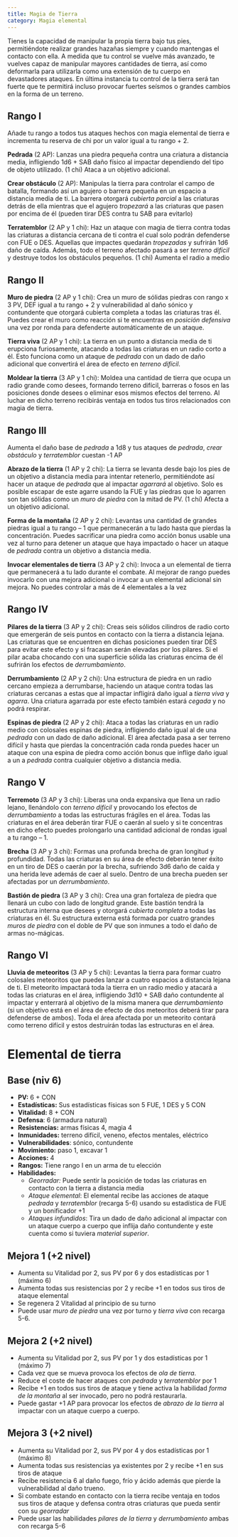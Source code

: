 ```yaml
---
title: Magia de Tierra
category: Magia elemental
---
```


Tienes la capacidad de manipular la propia tierra bajo tus pies, permitiéndote realizar grandes hazañas siempre y cuando mantengas el contacto con ella. A medida que tu control se vuelve más avanzado, te vuelves capaz de manipular mayores cantidades de tierra, así como deformarla para utilizarla como una extensión de tu cuerpo en devastadores ataques. En última instancia tu control de la tierra será tan fuerte que te permitirá incluso provocar fuertes seísmos o grandes cambios en la forma de un terreno.

## Rango I

Añade tu rango a todos tus ataques hechos con magia elemental de tierra e incrementa tu reserva de chi por un valor igual a tu rango + 2.

**Pedrada** (2 AP): Lanzas una piedra pequeña contra una criatura a distancia media, infligiendo 1d6 + SAB daño físico al impactar dependiendo del tipo de objeto utilizado. (1 chi) Ataca a un objetivo adicional.

**Crear obstáculo** (2 AP): Manipulas la tierra para controlar el campo de batalla, formando así un agujero o barrera pequeña en un espacio a distancia media de ti. La barrera otorgará *cubierta parcial* a las criaturas detrás de ella mientras que el agujero *tropezará* a las criaturas que pasen por encima de él (pueden tirar DES contra tu SAB para evitarlo)

**Terratemblor** (2 AP y 1 chi): Haz un ataque con magia de tierra contra todas las criaturas a distancia cercana de ti contra el cual solo podrán defenderse con FUE o DES. Aquellas que impactes quedarán *tropezadas* y sufrirán 1d6 daño de caída. Además, todo el terreno afectado pasará a ser *terreno difícil* y destruye todos los obstáculos pequeños. (1 chi) Aumenta el radio a medio

## Rango II

**Muro de piedra** (2 AP y 1 chi): Crea un muro de sólidas piedras con rango x 3 PV, DEF igual a tu rango + 2 y vulnerabilidad al daño sónico y contundente que otorgará cubierta completa a todas las criaturas tras él. Puedes crear el muro como reacción si te encuentras en *posición defensiva* una vez por ronda para defenderte automáticamente de un ataque.

**Tierra viva** (2 AP y 1 chi): La tierra en un punto a distancia media de ti erupciona furiosamente, atacando a todas las criaturas en un radio corto a él. Esto funciona como un ataque de *pedrada* con un dado de daño adicional que convertirá el área de efecto en *terreno difícil*.

**Moldear la tierra** (3 AP y 1 chi): Moldea una cantidad de tierra que ocupa un radio grande como desees, formando terreno difícil, barreras o fosos en las posiciones donde desees o eliminar esos mismos efectos del terreno. Al luchar en dicho terreno recibirás ventaja en todos tus tiros relacionados con magia de tierra. 

## Rango III

Aumenta el daño base de *pedrada* a 1d8 y tus ataques de *pedrada*, *crear obstáculo* y *terratemblor* cuestan -1 AP

**Abrazo de la tierra** (1 AP y 2 chi): La tierra se levanta desde bajo los pies de un objetivo a distancia media para intentar retenerlo, permitiéndote así hacer un ataque de *pedrada* que al impactar *agarrará* al objetivo. Solo es posible escapar de este agarre usando la FUE y las piedras que lo agarren son tan sólidas como un *muro de piedra* con la mitad de PV. (1 chi) Afecta a un objetivo adicional.

**Forma de la montaña** (2 AP y 2 chi): Levantas una cantidad de grandes piedras igual a tu rango – 1 que permanecerán a tu lado hasta que pierdas la concentración. Puedes sacrificar una piedra como acción bonus usable una vez al turno para detener un ataque que haya impactado o hacer un ataque de *pedrada* contra un objetivo a distancia media. 

**Invocar elementales de tierra** (3 AP y 2 chi): Invoca a un elemental de tierra que permanecerá a tu lado durante el combate. Al mejorar de rango puedes invocarlo con una mejora adicional o invocar a un elemental adicional sin mejora. No puedes controlar a más de 4 elementales a la vez

## Rango IV

**Pilares de la tierra** (3 AP y 2 chi): Creas seis sólidos cilindros de radio corto que emergerán de seis puntos en contacto con la tierra a distancia lejana. Las criaturas que se encuentren en dichas posiciones pueden tirar DES para evitar este efecto y si fracasan serán elevadas por los pilares. Si el pilar acaba chocando con una superficie sólida las criaturas encima de él sufrirán los efectos de *derrumbamiento*.  

**Derrumbamiento** (2 AP y 2 chi): Una estructura de piedra en un radio cercano empieza a derrumbarse, haciendo un ataque contra todas las criaturas cercanas a estas que al impactar infligirá daño igual a *tierra viva* y *agarra*. Una criatura agarrada por este efecto también estará *cegada* y no podrá respirar.

**Espinas de piedra** (2 AP y 2 chi): Ataca a todas las criaturas en un radio medio con colosales espinas de piedra, infligiendo daño igual al de una *pedrada* con un dado de daño adicional. El área afectada pasa a ser terreno difícil y hasta que pierdas la concentración cada ronda puedes hacer un ataque con una espina de piedra como acción bonus que inflige daño igual a un a *pedrada* contra cualquier objetivo a distancia media. 

## Rango V

**Terremoto** (3 AP y 3 chi): Liberas una onda expansiva que llena un radio lejano, llenándolo con *terreno difícil* y provocando los efectos de *derrumbamiento* a todas las estructuras frágiles en el área. Todas las criaturas en el área deberán tirar FUE o caerán al suelo y si te concentras en dicho efecto puedes prolongarlo una cantidad adicional de rondas igual a tu rango – 1.

**Brecha** (3 AP y 3 chi): Formas una profunda brecha de gran longitud y profundidad. Todas las criaturas en su área de efecto deberán tener éxito en un tiro de DES o caerán por la brecha, sufriendo 3d6 daño de caída y una herida leve además de caer al suelo. Dentro de una brecha pueden ser afectadas por un *derrumbamiento*. 

**Bastión de piedra** (3 AP y 3 chi): Crea una gran fortaleza de piedra que llenará un cubo con lado de longitud grande. Este bastión tendrá la estructura interna que desees y otorgará *cubierta completa* a todas las criaturas en él. Su estructura externa está formada por cuatro grandes *muros de piedra* con el doble de PV que son inmunes a todo el daño de armas no-mágicas.

## Rango VI

**Lluvia de meteoritos** (3 AP y 5 chi): Levantas la tierra para formar cuatro colosales meteoritos que puedes lanzar a cuatro espacios a distancia lejana de ti. El meteorito impactará toda la tierra en un radio medio y atacará a todas las criaturas en el área, infligiendo 3d10 + SAB daño contundente al impactar y enterrará al objetivo de la misma manera que *derrumbamiento* (si un objetivo está en el área de efecto de dos meteoritos deberá tirar para defenderse de ambos). Toda el área afectada por un meteorito contará como terreno difícil y estos destruirán todas las estructuras en el área.

# Elemental de tierra

## Base (niv 6)

- **PV:** 6 + CON
- **Estadísticas:** Sus estadísticas físicas son 5 FUE, 1 DES y 5 CON
- **Vitalidad:** 8 + CON
- **Defensa**: 6 (armadura natural)
- **Resistencias:** armas físicas 4, magia 4
- **Inmunidades:** terreno difícil, veneno, efectos mentales, eléctrico
- **Vulnerabilidades**: sónico, contundente
- **Movimiento:** paso 1, excavar 1
- **Acciones:** 4
- **Rangos:** Tiene rango I en un arma de tu elección
- **Habilidades:**
  - *Georradar:* Puede sentir la posición de todas las criaturas en contacto con la tierra a distancia media
  - *Ataque elemental*: El elemental recibe las acciones de ataque *pedrada* y *terratemblor* (recarga 5-6) usando su estadística de FUE y un bonificador +1
  - *Ataques infundidos*: Tira un dado de daño adicional al impactar con un ataque cuerpo a cuerpo que inflija daño contundente y este cuenta como si tuviera *material superior*.

## Mejora 1 (+2 nivel)

- Aumenta su Vitalidad por 2, sus PV por 6 y dos estadísticas por 1 (máximo 6)
- Aumenta todas sus resistencias por 2 y recibe +1 en todos sus tiros de ataque elemental
- Se regenera 2 Vitalidad al principio de su turno
- Puede usar *muro de piedra* una vez por turno y *tierra viva* con recarga 5-6. 

## Mejora 2 (+2 nivel)

- Aumenta su Vitalidad por 2, sus PV por 1 y dos estadísticas por 1 (máximo 7)
- Cada vez que se mueva provoca los efectos de *ola de tierra*.
- Reduce el coste de hacer ataques con *pedrada* y *terratemblor* por 1
- Recibe +1 en todos sus tiros de ataque y tiene activa la habilidad *forma de la montaña* al ser invocado, pero no podrá restaurarla.
- Puede gastar +1 AP para provocar los efectos de *abrazo de la tierra* al impactar con un ataque cuerpo a cuerpo.

## Mejora 3 (+2 nivel)

- Aumenta su Vitalidad por 2, sus PV por 4 y dos estadísticas por 1 (máximo 8)
- Aumenta todas sus resistencias ya existentes por 2 y recibe +1 en sus tiros de ataque
- Recibe resistencia 6 al daño fuego, frío y ácido además que pierde la vulnerabilidad al daño trueno.      
- Si combate estando en contacto con la tierra recibe ventaja en todos sus tiros de ataque y defensa contra otras criaturas que pueda sentir con su *georradar*
- Puede usar las habilidades *pilares de la tierra* y *derrumbamiento* ambas con recarga 5-6
